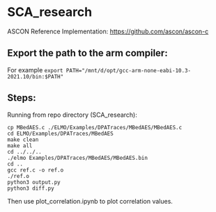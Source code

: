 # SCA_research
ASCON Reference Implementation: https://github.com/ascon/ascon-c

## Export the path to the arm compiler:
For example
```export PATH="/mnt/d/opt/gcc-arm-none-eabi-10.3-2021.10/bin:$PATH"```

## Steps:
Running from repo directory (SCA_research):
```
cp MBedAES.c ./ELMO/Examples/DPATraces/MBedAES/MBedAES.c
cd ELMO/Examples/DPATraces/MBedAES
make clean
make all
cd ../../..
./elmo Examples/DPATraces/MBedAES/MBedAES.bin
cd ..
gcc ref.c -o ref.o
./ref.o
python3 output.py
python3 diff.py
```
Then use plot_correlation.ipynb to plot correlation values.